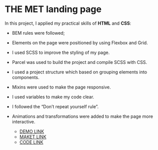 # THE MET landing page
In this project, I applied my practical skills of **HTML** and **CSS**:
- BEM rules were followed;
- Elements on the page were positioned by using Flexbox and Grid.
- I used SCSS to improve the styling of my page.
- Parcel was used to build the project and compile SCSS with CSS.
- I used a project structure which based on grouping elements into components.
- Mixins were used to make the page responsive.
- I used variables to make my code clear.
- I followed the “Don’t repeat yourself rule”.
- Animations and transformations were added to make the page more interactive.



    - [DEMO LINK](https://katerynaheraskevych.github.io/MET-landing/)
    - [MAKET LINK](https://www.figma.com/design/lSR1m42L9YwzQwzzxKwHpw/THE-MET?node-id=8590-286&t=lHrYWNOTxtuwMwQ7-0)
    - [CODE LINK](https://github.com/KaterynaHeraskevych/MET-landing)
